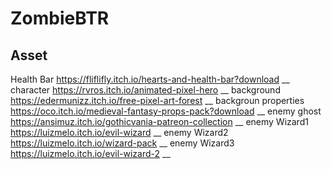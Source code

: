 # ZombieBTR

## Asset
Health Bar https://fliflifly.itch.io/hearts-and-health-bar?download __
character https://rvros.itch.io/animated-pixel-hero __
background https://edermunizz.itch.io/free-pixel-art-forest __
backgroun properties https://oco.itch.io/medieval-fantasy-props-pack?download __
enemy ghost https://ansimuz.itch.io/gothicvania-patreon-collection __
enemy Wizard1 https://luizmelo.itch.io/evil-wizard __
enemy Wizard2 https://luizmelo.itch.io/wizard-pack __
enemy Wizard3 https://luizmelo.itch.io/evil-wizard-2 __
